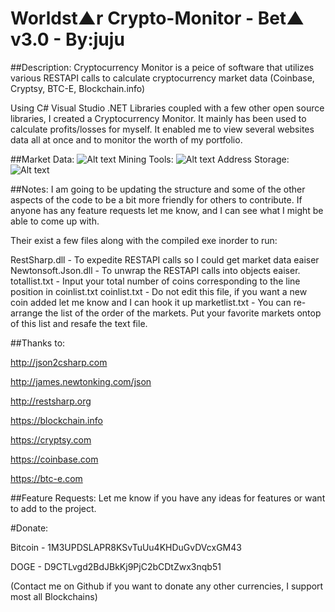 Worldst▲r Crypto-Monitor - Bet▲ v3.0 - By:juju
===========================

##Description:
Cryptocurrency Monitor is a peice of software that utilizes various RESTAPI calls to calculate cryptocurrency market data (Coinbase, Cryptsy, BTC-E, Blockchain.info)

Using C# Visual Studio .NET Libraries coupled with a few other open source libraries, I created a Cryptocurrency Monitor. It mainly has been used to calculate profits/losses for myself. It enabled me to view several websites data all at once and to monitor the worth of my portfolio.

##Market Data:
![Alt text](http://i.imgur.com/qwc4aVp.png "Market Data")
Mining Tools:
![Alt text](http://i.imgur.com/umRtM8X.png "Mining Tools")
Address Storage:
![Alt text](http://i.imgur.com/kinQH1Z.png "Address Storage")

##Notes:
I am going to be updating the structure and some of the other aspects of the code to be a bit more friendly for others to contribute. If anyone has any feature requests let me know, and I can see what I might be able to come up with.

Their exist a few files along with the compiled exe inorder to run:

RestSharp.dll - To expedite RESTAPI calls so I could get market data eaiser
Newtonsoft.Json.dll - To unwrap the RESTAPI calls into objects eaiser.
totallist.txt -  Input your total number of coins corresponding to the line position in coinlist.txt
coinlist.txt - Do not edit this file, if you want a new coin added let me know and I can hook it up
marketlist.txt - You can re-arrange the list of the order of the markets. Put your favorite markets ontop of this list and resafe the text file.

##Thanks to:

http://json2csharp.com

http://james.newtonking.com/json

http://restsharp.org

https://blockchain.info

https://cryptsy.com

https://coinbase.com

https://btc-e.com

##Feature Requests:
Let me know if you have any ideas for features or want to add to the project.

#Donate:

Bitcoin - 1M3UPDSLAPR8KSvTuUu4KHDuGvDVcxGM43

DOGE - D9CTLvgd2BdJBkKj9PjC2bCDtZwx3nqb51


(Contact me on Github if you want to donate any other currencies, I support most all Blockchains)
